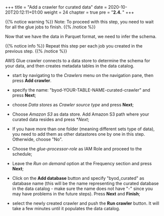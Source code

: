 +++
title = "Add a crawler for curated data"
date = 2020-10-20T20:12:11+01:00
weight = 24
chapter = true
pre = "<b>2.4. </b>"
+++

{{% notice warning %}}
Note: To proceed with this step, you need to wait for all the glue jobs to finish.
{{% /notice %}}

Now that we have the data in Parquet format, we need to infer the schema. 

{{% notice info %}}
Repeat this step per each job you created in the previous step.
{{% /notice %}}

AWS Glue crawler connects to a data store to determine the schema for your data, and then creates metadata tables in the data catalog.


- start by navigating to the _Crawlers_ menu on the navigation pane, then press **Add crawler**.
- specify the name: "byod-YOUR-TABLE-NAME-curated-crawler" and press **Next**;
- choose _Data stores_ as _Crawler source type_ and press **Next**;
- Choose _Amazon S3_ as data store. Add Amazon S3 path where your curated data resides and press \*_Next_;
- If you have more than one folder (meaning different sets type of data), you need to add them as other datastores one by one in this step. Otherwide, choose "No".
- Choose the _glue-processor-role_ as IAM Role and proceed to the schedule;
- Leave the _Run on demand_ option at the Frequency section and press **Next**;
- Click on the **Add database** button and specify "byod_curated" as database name (this will be the name representing the curated database in the data catalog - make sure the name does not have "-" since you may have problems in the future steps). Press **Next** and **Finish**;

- select the newly created crawler and push the **Run crawler** button. It will take a few minutes until it populates the data catalog.